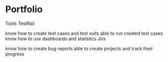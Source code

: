 # Portfolio
Tools
TestRail

know how to create test cases and test suits
able to run created test cases
know how to use dashboards and statistics
Jira

know how to create bug reports
able to create projects and track their progress
